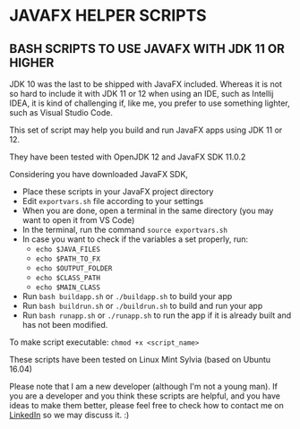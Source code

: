 # JAVAFX HELPER SCRIPTS
## BASH SCRIPTS TO USE JAVAFX WITH JDK 11 OR HIGHER

JDK 10 was the last to be shipped with JavaFX included. Whereas it is not so hard to include it with JDK 11 or 12 when using an IDE, such as Intellij IDEA, it is kind of challenging if, like me, you prefer to use something lighter, such as Visual Studio Code.

This set of script may help you build and run JavaFX apps using JDK 11 or 12.

They have been tested with OpenJDK 12 and JavaFX SDK 11.0.2 

Considering you have downloaded JavaFX SDK,

- Place these scripts in your JavaFX project directory
- Edit `exportvars.sh` file according to your settings
- When you are done, open a terminal in the same directory 
(you may want to open it from VS Code)
- In the terminal, run the command `source exportvars.sh`
- In case you want to check if the variables a set properly, run:
    - `echo $JAVA_FILES` 
    - `echo $PATH_TO_FX` 
    - `echo $OUTPUT_FOLDER` 
    - `echo $CLASS_PATH` 
    - `echo $MAIN_CLASS`
- Run `bash buildapp.sh` or `./buildapp.sh` to build your app
- Run `bash buildrun.sh` or `./buildrun.sh` to build and run your app
- Run `bash runapp.sh` or `./runapp.sh` to run the app if it is already built and has not been modified.

To make script executable: `chmod +x <script_name>`

These scripts have been tested on Linux Mint Sylvia (based on Ubuntu 16.04)

Please note that I am a new developer (although I'm not a young man). If you are a developer and you think these scripts are helpful, and you have ideas to make them better, please feel free to check how to contact me on [LinkedIn](https://www.linkedin.com/in/geocarlos-alves-07a50377/) so we may discuss it. :)

